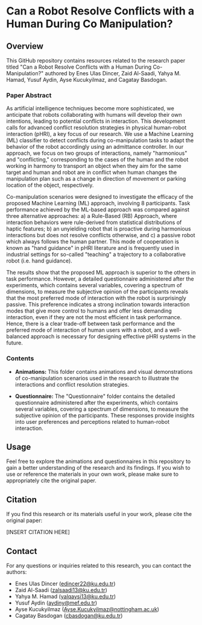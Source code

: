 # Can a Robot Resolve Conflicts with a Human During Co Manipulation?

## Overview
This GitHub repository contains resources related to the research paper titled "Can a Robot Resolve Conflicts with a Human During Co-Manipulation?" authored by Enes Ulas Dincer, Zaid Al-Saadi, Yahya M. Hamad, Yusuf Aydin, Ayse Kucukyilmaz, and Cagatay Basdogan.

### Paper Abstract
As artificial intelligence techniques become more sophisticated, we anticipate that robots collaborating with humans will develop their own intentions, leading to potential conflicts in interaction. This development calls for advanced conflict resolution strategies in physical human-robot interaction (pHRI), a key focus of our research. We use a Machine Learning (ML) classifier to detect conflicts during co-manipulation tasks to adapt the behavior of the robot accordingly using an admittance controller. In our approach, we focus on two groups of interactions, namely "harmonious" and "conflicting," corresponding to the cases of the human and the robot working in harmony to transport an object when they aim for the same target and human and robot are in conflict when human changes the manipulation plan such as a change in direction of movement or parking location of the object, respectively.

Co-manipulation scenarios were designed to investigate the efficacy of the proposed Machine Learning (ML) approach, involving 8 participants. Task performance achieved by the ML-based approach was compared against three alternative approaches: a) a Rule-Based (RB) Approach, where interaction behaviors were rule-derived from statistical distributions of haptic features; b) an unyielding robot that is proactive during harmonious interactions but does not resolve conflicts otherwise, and c) a passive robot which always follows the human partner. This mode of cooperation is known as "hand guidance" in pHRI literature and is frequently used in industrial settings for so-called "teaching" a trajectory to a collaborative robot (i.e. hand guidance).

The results show that the proposed ML approach is superior to the others in task performance. However, a detailed questionnaire administered after the experiments, which contains several variables, covering a spectrum of dimensions, to measure the subjective opinion of the participants reveals that the most preferred mode of interaction with the robot is surprisingly passive. This preference indicates a strong inclination towards interaction modes that give more control to humans and offer less demanding interaction, even if they are not the most efficient in task performance. Hence, there is a clear trade-off between task performance and the preferred mode of interaction of human users with a robot, and a well-balanced approach is necessary for designing effective pHRI systems in the future.    

### Contents
- **Animations:** This folder contains animations and visual demonstrations of co-manipulation scenarios used in the research to illustrate the interactions and conflict resolution strategies.

- **Questionnaire:** The "Questionnaire" folder contains the detailed questionnaire administered after the experiments, which contains several variables, covering a spectrum of dimensions, to measure the subjective opinion of the participants. These responses provide insights into user preferences and perceptions related to human-robot interaction.

## Usage
Feel free to explore the animations and questionnaires in this repository to gain a better understanding of the research and its findings. If you wish to use or reference the materials in your own work, please make sure to appropriately cite the original paper.

## Citation
If you find this research or its materials useful in your work, please cite the original paper:

[INSERT CITATION HERE]

## Contact
For any questions or inquiries related to this research, you can contact the authors:

- Enes Ulas Dincer (edincer22@ku.edu.tr)
- Zaid Al-Saadi (zalsaadi13@ku.edu.tr)
- Yahya M. Hamad (yalqaysi13@ku.edu.tr)
- Yusuf Aydin (aydiny@mef.edu.tr)
- Ayse Kucukyilmaz (Ayse.Kucukyilmaz@nottingham.ac.uk)
- Cagatay Basdogan (cbasdogan@ku.edu.tr)
